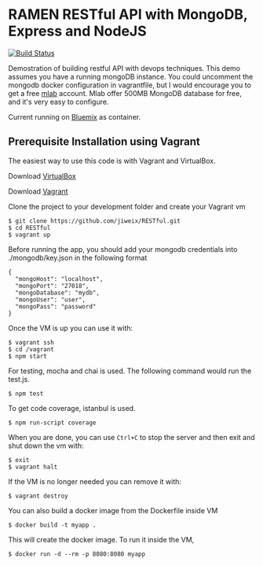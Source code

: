 # RAMEN RESTful API with MongoDB, Express and NodeJS

[![Build Status](https://travis-ci.org/jiweix/RESTful.svg?branch=master)](https://travis-ci.org/jiweix/RESTful)

Demostration of building restful API with devops techniques. This demo assumes you have a running mongoDB instance. You could uncomment the mongodb docker configuration in vagrantfile, but I would encourage you to get a free [mlab](https://mlab.com/) account. Mlab offer 500MB MongoDB database for free, and it's very easy to configure.  

Current running on [Bluemix](https://nyu-cs-app-jx.mybluemix.net/applications) as container.

## Prerequisite Installation using Vagrant

The easiest way to use this code is with Vagrant and VirtualBox.

Download [VirtualBox](https://www.virtualbox.org/)

Download [Vagrant](https://www.vagrantup.com/)

Clone the project to your development folder and create your Vagrant vm

    $ git clone https://github.com/jiweix/RESTful.git
    $ cd RESTful
    $ vagrant up

Before running the app, you should add your mongodb credentials into ./mongodb/key.json in the following format

    {
      "mongoHost": "localhost",
      "mongoPort": "27018",
      "mongoDatabase": "mydb",
      "mongoUser": "user",
      "mongoPass": "password"
    }

Once the VM is up you can use it with:

    $ vagrant ssh
    $ cd /vagrant
    $ npm start

For testing, mocha and chai is used. The following command would run the test.js.

    $ npm test

To get code coverage, istanbul is used.

    $ npm run-script coverage

When you are done, you can use `Ctrl+C` to stop the server and then exit and shut down the vm with:

    $ exit
    $ vagrant halt

If the VM is no longer needed you can remove it with:

    $ vagrant destroy

You can also build a docker image from the Dockerfile inside VM

    $ docker build -t myapp .

This will create the docker image. To run it inside the VM,

    $ docker run -d --rm -p 8080:8080 myapp
